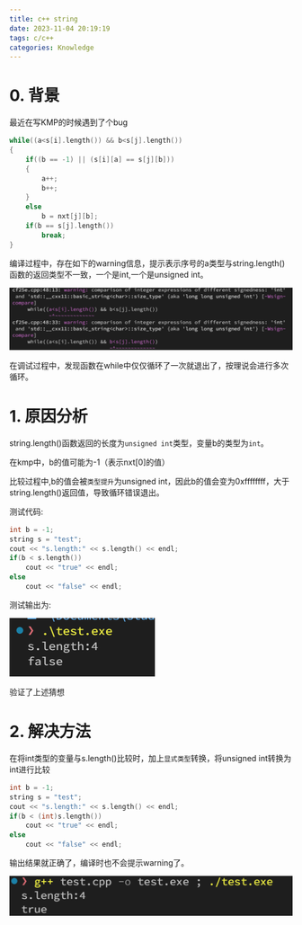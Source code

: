 ```yaml
---
title: c++ string
date: 2023-11-04 20:19:19
tags: c/c++
categories: Knowledge
---
```


# 0. 背景

最近在写KMP的时候遇到了个bug

```c++
while((a<s[i].length()) && b<s[j].length())
{
    if((b == -1) || (s[i][a] == s[j][b]))
    {
        a++;
        b++;
    }
    else
        b = nxt[j][b];
    if(b == s[j].length())
        break;
}
```

编译过程中，存在如下的warning信息，提示表示序号的a类型与string.length()函数的返回类型不一致，一个是int,一个是unsigned int。

![image-20231104202505138](c-string/image-20231104202505138.png)

在调试过程中，发现函数在while中仅仅循环了一次就退出了，按理说会进行多次循环。

# 1. 原因分析

string.length()函数返回的长度为`unsigned int`类型，变量b的类型为`int`。

在kmp中，b的值可能为-1（表示nxt[0]的值）

比较过程中,b的值会被`类型提升`为unsigned int，因此b的值会变为0xffffffff，大于string.length()返回值，导致循环错误退出。

测试代码:

```cpp
int b = -1;
string s = "test";
cout << "s.length:" << s.length() << endl;
if(b < s.length())
    cout << "true" << endl;
else
    cout << "false" << endl;
```

测试输出为:

![image-20231104203141001](c-string/image-20231104203141001.png)

验证了上述猜想

# 2. 解决方法

在将int类型的变量与s.length()比较时，加上`显式类型`转换，将unsigned int转换为int进行比较

```cpp
int b = -1;
string s = "test";
cout << "s.length:" << s.length() << endl;
if(b < (int)s.length())
    cout << "true" << endl;
else
    cout << "false" << endl;
```

输出结果就正确了，编译时也不会提示warning了。

![image-20231104203324802](c-string/image-20231104203324802.png)
